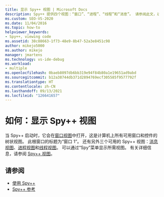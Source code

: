 ```yaml
---
title: 显示 Spy++ 视图 | Microsoft Docs
description: Spy++ 提供四个视图：“窗口”、“进程”、“线程”和“消息”。 请参阅此文，以获取有关视图及其显示方式的信息的链接。
ms.custom: SEO-VS-2020
ms.date: 11/04/2016
ms.topic: how-to
helpviewer_keywords:
- Spy++, viewing code
ms.assetid: 38c88663-1f73-48e9-8b47-52a3e8451c98
author: mikejo5000
ms.author: mikejo
manager: jmartens
ms.technology: vs-ide-debug
ms.workload:
- multiple
ms.openlocfilehash: 0baeb8097db6bb319e94f84b80a1e19651ad9abd
ms.sourcegitcommit: b12a38744db371d2894769ecf305585f9577792f
ms.translationtype: HT
ms.contentlocale: zh-CN
ms.lasthandoff: 09/13/2021
ms.locfileid: "126641657"
---
```

# <a name="how-to-display-spy-views"></a>如何：显示 Spy++ 视图
当 Spy++ 启动时，它会在[窗口视图](../debugger/windows-view.md)中打开，这是计算机上所有可用窗口和控件的树状视图。 此根窗口的标题为“窗口 1”。 还有另外三个可用的 Spy++ 视图：[消息视图](../debugger/messages-view.md)、[进程视图](../debugger/processes-view.md)和[线程视图](../debugger/threads-view.md)。 可以通过“Spy”菜单显示所需视图。 有关详细信息，请参阅 [Spy++ 视图](../debugger/spy-increment-views.md)。

## <a name="see-also"></a>请参阅
- [使用 Spy++](../debugger/using-spy-increment.md)
- [Spy++ 参考](../debugger/spy-increment-reference.md)